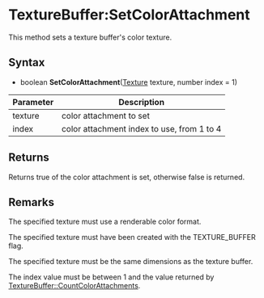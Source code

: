 # TextureBuffer:SetColorAttachment

This method sets a texture buffer's color texture.

## Syntax

- boolean **SetColorAttachment**([Texture](Texture.md) texture, number index = 1)

| Parameter | Description |
|---|---|
| texture | color attachment to set |
| index | color attachment index to use, from 1 to 4 |

## Returns

Returns true of the color attachment is set, otherwise false is returned.

## Remarks

The specified texture must use a renderable color format.

The specified texture must have been created with the TEXTURE_BUFFER flag.

The specified texture must be the same dimensions as the texture buffer.

The index value must be between 1 and the value returned by [TextureBuffer::CountColorAttachments](TextureBuffer_CountColorAttachments.md).
